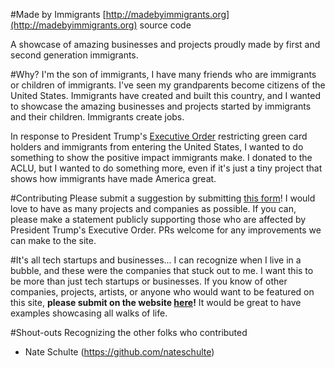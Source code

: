 #Made by Immigrants
[http://madebyimmigrants.org](http://madebyimmigrants.org) source code

A showcase of amazing businesses and projects proudly made by first and second generation immigrants.

#Why?
I'm the son of immigrants, I have many friends who are immigrants or children of immigrants. I've seen my grandparents become citizens of the United States. Immigrants have created and built this country, and I wanted to showcase the amazing businesses and projects started by immigrants and their children. Immigrants create jobs.

In response to President Trump's [Executive Order](https://www.whitehouse.gov/the-press-office/2017/01/27/executive-order-protecting-nation-foreign-terrorist-entry-united-states) restricting green card holders and immigrants from entering the United States, I wanted to do something to show the positive impact immigrants make. I donated to the ACLU, but I wanted to do something more, even if it's just a tiny project that shows how immigrants have made America great.

#Contributing
Please submit a suggestion by submitting [this form](http://madebyimmigrants.org/submit.html)! I would love to have as many projects and companies as possible. If you can, please make a statement publicly supporting those who are affected by President Trump's Executive Order.
PRs welcome for any improvements we can make to the site.

#It's all tech startups and businesses...
I can recognize when I live in a bubble, and these were the companies that stuck out to me. I want this to be more than just tech startups or businesses. If you know of other companies, projects, artists, or anyone who would want to be featured on this site, **please submit on the website [here](http://madebyimmigrants.org/submit.html)!** It would be great to have examples showcasing all walks of life.

#Shout-outs
Recognizing the other folks who contributed
* Nate Schulte (https://github.com/nateschulte)
